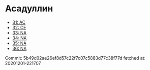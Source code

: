 # Асадуллин
- [31: AC](31.md)
- [32: CE](32.md)
- [33: NA](33.md)
- [34: NA](34.md)
- [35: NA](35.md)
- [36: NA](36.md)

Commit: 5b49d02ae26ef8d57c22f7c07c5883d77c38f77d
 fetched at: 20201201-221707
